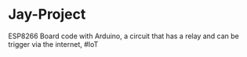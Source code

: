 # Jay-Project

ESP8266 Board code with Arduino, a circuit that has a relay and can be trigger via the internet, #IoT
